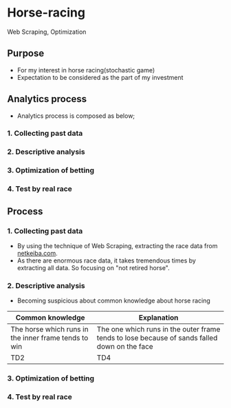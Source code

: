 # Horse-racing
Web Scraping, Optimization

## Purpose
* For my interest in horse racing(stochastic game)
* Expectation to be considered as the part of my investment

## Analytics process
* Analytics process is composed as below;
### 1. Collecting past data
### 2. Descriptive analysis
### 3. Optimization of betting
### 4. Test by real race

## Process

### 1. Collecting past data
* By using the technique of Web Scraping, extracting the race data from <a href="https://www.netkeiba.com/">netkeiba.com</a>.
* As there are enormous race data, it takes tremendous times by extracting all data. So focusing on "not retired horse".

### 2. Descriptive analysis
* Becoming suspicious about common knowledge about horse racing

| Common knowledge | Explanation |
----|---- 
| The horse which runs in the inner frame tends to win | The one which runs in the outer frame tends to lose because of sands falled down on the face |
| TD2 | TD4 |

### 3. Optimization of betting

### 4. Test by real race
